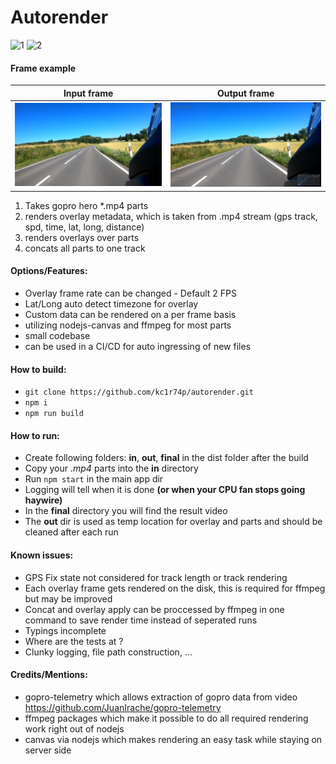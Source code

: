 # Autorender
![1](https://img.shields.io/david/kc1r74p/autorender)
![2](https://img.shields.io/github/languages/code-size/kc1r74p/autorender)

#### Frame example
Input frame                   |  Output frame
:----------------------------:|:----------------------------:
![Input frame](https://raw.githubusercontent.com/kc1r74p/autorender/master/docs/org.png "Input frame") | ![Result frame](https://raw.githubusercontent.com/kc1r74p/autorender/master/docs/overlay.png "Result frame")


1. Takes gopro hero *.mp4 parts
2. renders overlay metadata, which is taken from .mp4 stream (gps track, spd, time, lat, long, distance)
3. renders overlays over parts
4. concats all parts to one track

#### Options/Features:
* Overlay frame rate can be changed - Default 2 FPS
* Lat/Long auto detect timezone for overlay
* Custom data can be rendered on a per frame basis
* utilizing nodejs-canvas and ffmpeg for most parts
* small codebase
* can be used in a CI/CD for auto ingressing of new files

#### How to build:
* `git clone https://github.com/kc1r74p/autorender.git`
* `npm i`
* `npm run build`

#### How to run:
* Create following folders: **in**, **out**, **final** in the dist folder after the build
* Copy your *.mp4* parts into the **in** directory
* Run `npm start` in the main app dir
* Logging will tell when it is done **(or when your CPU fan stops going haywire)**
* In the **final** directory you will find the result video
* The **out** dir is used as temp location for overlay and parts and should be cleaned after each run

#### Known issues:
* GPS Fix state not considered for track length or track rendering
* Each overlay frame gets rendered on the disk, this is required for ffmpeg but may be improved
* Concat and overlay apply can be proccessed by ffmpeg in one command to save render time instead of seperated runs
* Typings incomplete
* Where are the tests at ?
* Clunky logging, file path construction, ...

#### Credits/Mentions:
* gopro-telemetry which allows extraction of gopro data from video https://github.com/JuanIrache/gopro-telemetry
* ffmpeg packages which make it possible to do all required rendering work right out of nodejs
* canvas via nodejs which makes rendering an easy task while staying on server side

